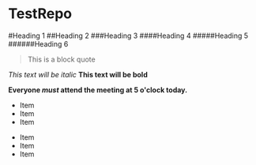 # TestRepo


#Heading 1
##Heading 2
###Heading 3
####Heading 4
#####Heading 5
######Heading 6

>This is a block quote

*This text will be italic*
**This text will be bold**



**Everyone _must_ attend the meeting at 5 o'clock today.**

* Item
* Item
* Item

- Item
- Item
- Item
